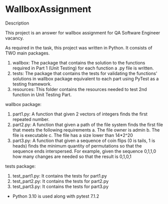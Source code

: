 # WallboxAssignment

Description

This project is an answer for wallbox assignment for QA Software Engineer vacancy.

As required in the task, this project was written in Python. It consists of TWO main packages.

1. wallbox: The package that contains the solution to the functions required in Part 1 (Unit Testing)
for each function a .py file is written.
2. tests: The package that contains the tests for validating the functions' solutions in wallbox package 
equivalent to each part using PyTest as a testing framework.
3. resources: This folder contains the resources needed to test 2nd function in Unit Testing Part.

wallbox package:

1. part1.py: A function that given 2 vectors of integers finds the first repeated number.
2. part2.py: A function that given a path of the file system finds the first file that meets the
following requirements
a. The file owner is admin
b. The file is executable
c. The file has a size lower than 14*2^20
3. part3.py: A function that given a sequence of coin flips (0 is tails, 1 is heads) finds the
minimum quantity of permutations so that the sequence ends interspersed. For
example, given the sequence 0,1,1,0 how many changes are needed so that the
result is 0,1,0,1

tests package:

1. test_part1.py: It contains the tests for part1.py
2. test_part2.py: It contains the tests for part2.py
3. test_part3.py: It contains the tests for part3.py

* Python 3.10 is used along with pytest 7.1.2